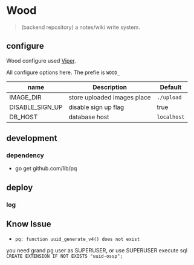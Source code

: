 # Wood 
> (backend repository)
a notes/wiki write system.


## configure
Wood configure used [Viper](https://github.com/spf13/viper).

All configure options here. The prefie is `WOOD_`

| name            | Description                 | Default     |
| -----------     | -----------                 | ---------   |
| IMAGE_DIR       | store uploaded images place | `./upload`  |
| DISABLE_SIGN_UP  | disable sign up flag        | true        |
| DB_HOST         | database host               | `localhost` |

## development

### dependency
- go get github.com/lib/pq


## deploy 
### log

## Know Issue

- `pq: function uuid_generate_v4() does not exist` 

you need grand pg user as SUPERUSER, or use SUPERUSER execute sql `CREATE EXTENSION IF NOT EXISTS "uuid-ossp";`


